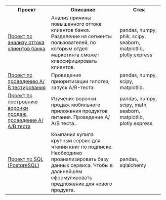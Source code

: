 

<table>
    <tr>
        <th>Проект </th>
        <th>Описание </th>
        <th>Стек  </th>
    </tr>
    <tr>
        <td><a href="https://github.com/Suvoriha/suvoriha_project/tree/79f5753821bd466bbadadca28e5930a16d4fcbda/%D0%9F%D1%80%D0%BE%D0%B5%D0%BA%D1%82%20%D0%BF%D0%BE%20%D0%B0%D0%BD%D0%B0%D0%BB%D0%B8%D0%B7%D1%83%20%D0%BE%D1%82%D1%82%D0%BE%D0%BA%D0%B0%20%D0%BA%D0%BB%D0%B8%D0%B5%D0%BD%D1%82%D0%BE%D0%B2%20%D0%B1%D0%B0%D0%BD%D0%BA%D0%B0">Проект по анализу оттока клиентов банка</a></td>
        <td>Анализ причины повышенного оттока клиентов банка. Разделение на сегменты пользователей, по которым отдел маркетинга сможет классифицировать клиентов.</td>
        <td>pandas, numpy, phik, scipy, seaborn, matplotlib, plotly.express</td>
    </tr>
     <tr>
        <td><a href="https://github.com/Suvoriha/project/tree/cc3d44fe167050ab0d1703387fffcfa9cd106849/%D0%9F%D1%80%D0%BE%D0%B5%D0%BA%D1%82%20%D0%BF%D0%BE%20%D0%90_%D0%92%20%D1%82%D0%B5%D1%81%D1%82%D1%83">Проект по проведению А/В тестирования</a></td>
        <td>Проведение приоритизации гипотез, запуск A/B-теста.</td>
        <td>pandas, numpy, scipy, matplotlib.</td>
    </tr>
     <tr>
        <td><a href="https://github.com/Suvoriha/project/tree/main/%D0%92%D0%BE%D1%80%D0%BE%D0%BD%D0%BA%D0%B0%20%D0%BF%D1%80%D0%BE%D0%B4%D0%B0%D0%B6%20%D0%90%D0%90%D0%92%20%D1%82%D0%B5%D1%81%D1%82">Проект по построению воронки продаж, проведение А/А/В теста</a></td>
        <td>Изучение воронки продаж мобильного приложения продуктов питания. Проведение А/А/В теста..</td>
        <td>pandas, numpy, scipy, math, seaborn, matplotlib, plotly.express.</td>
    </tr>
     <tr>
        <td><a href="https://github.com/Suvoriha/project/tree/main/%D0%9F%D1%80%D0%BE%D0%B5%D0%BA%D1%82%20SQL">Проект по SQL (PostgreSQL)</a></td>
        <td>Компания купила крупный сервис для чтения книг по подписке. Необходимо проанализировать базу данных сервиса. Чтобы в дальнейшем сформулировать предложение для нового продукта.</td>
        <td>pandas, sqlalchemy</td>
    </tr>
</table>
